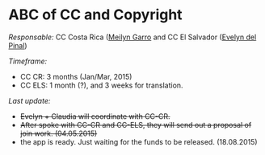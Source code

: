 # ABC of CC and Copyright

*Responsable:* CC Costa Rica ([Meilyn Garro](meilyn.garro@ucr.ac.cr) and CC El Salvador ([Evelyn del Pinal](eve275pinal@gmail.com))

*Timeframe:*
- CC CR: 3 months (Jan/Mar, 2015)
- CC ELS: 1 month (?), and 3 weeks for translation.

*Last update:* 
- <del>Evelyn + Claudia will coordinate with CC-CR. </del>
- <del>After spoke with CC-CR and CC-ELS, they will send out a proposal of join work. (04.05.2015)</del>
- the app is ready. Just waiting for the funds to be released. (18.08.2015)
